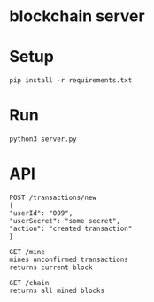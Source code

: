 # blockchain server

# Setup
```
pip install -r requirements.txt 
```

# Run
```
python3 server.py
```

# API

```
POST /transactions/new
{
"userId": "009",
"userSecret": "some secret",
"action": "created transaction"
}
```
```
GET /mine
mines unconfirmed transactions
returns current block
```

```
GET /chain
returns all mined blocks
```